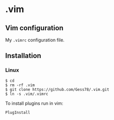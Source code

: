 # .vim
## Vim configuration


My `.vimrc` configuration file.


Installation
------------

### Linux

    $ cd
    $ rm -rf .vim
    $ git clone https://github.com/Gess78/.vim.git
    $ ln -s .vim/.vimrc
    
To install plugins run in vim: 

    PlugInstall
